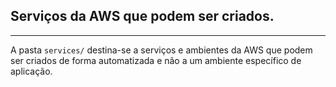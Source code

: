 ## Serviços da AWS que podem ser criados.
---
A pasta `services/` destina-se a serviços e ambientes da AWS que podem ser criados de forma automatizada e não a um ambiente específico de aplicação.


